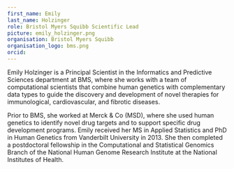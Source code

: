 ```yaml
---
first_name: Emily
last_name: Holzinger 
role: Bristol Myers Squibb Scientific Lead
picture: emily_holzinger.png
organisation: Bristol Myers Squibb
organisation_logo: bms.png
orcid: 
---
```


Emily Holzinger is a Principal Scientist in the Informatics and Predictive Sciences department at BMS, where she works with a team of computational scientists that combine  human genetics with complementary data types to guide the discovery and development of novel therapies for immunological, cardiovascular, and fibrotic diseases. 

Prior to BMS, she worked at Merck & Co (MSD), where she used human genetics to identify novel drug targets and to support specific drug development programs. Emily received her MS in Applied Statistics and PhD in Human Genetics from Vanderbilt University in 2013. She then completed a postdoctoral fellowship in the Computational and Statistical Genomics Branch of the National Human Genome Research Institute at the National Institutes of Health.
